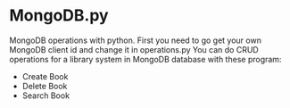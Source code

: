 # MongoDB.py
MongoDB operations with python.
First you need to go get your own MongoDB client id and change it in operations.py
You can do CRUD operations for a library system in MongoDB database with these program:
- Create Book
- Delete Book
- Search Book

